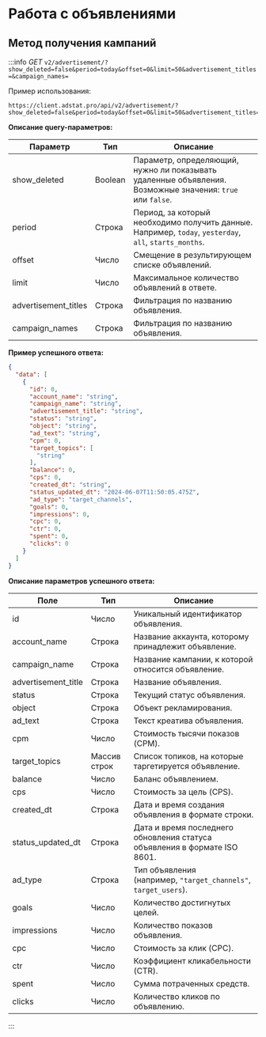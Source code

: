 # Работа с объявлениями

## <span id="advertisements">Метод получения кампаний</span>

:::info
_GET_ `v2/advertisement/?show_deleted=false&period=today&offset=0&limit=50&advertisement_titles=&campaign_names=`

Пример использования:
```http request
https://client.adstat.pro/api/v2/advertisement/?show_deleted=false&period=today&offset=0&limit=50&advertisement_titles=&campaign_names=
```

__Описание query-параметров:__


| Параметр             | Тип     | Описание                                                                                                  |
|----------------------|---------|-----------------------------------------------------------------------------------------------------------|
| show_deleted         | Boolean | Параметр, определяющий, нужно ли показывать удаленные объявления. Возможные значения: `true` или `false`. |
| period               | Строка  | Период, за который необходимо получить данные. Например, `today`, `yesterday`, `all`, `starts_months`.    |
| offset               | Число   | Смещение в результирующем списке объявлений.                                                              |
| limit                | Число   | Максимальное количество объявлений в ответе.                                                              |
| advertisement_titles | Строка  | Фильтрация по названию объявления.                                                                        |
| campaign_names       | Строка  | Фильтрация по названию объявления.                                                                        |




__Пример успешного ответа:__
```json
{
  "data": [
    {
      "id": 0,
      "account_name": "string",
      "campaign_name": "string",
      "advertisement_title": "string",
      "status": "string",
      "object": "string",
      "ad_text": "string",
      "cpm": 0,
      "target_topics": [
        "string"
      ],
      "balance": 0,
      "cps": 0,
      "created_dt": "string",
      "status_updated_dt": "2024-06-07T11:50:05.475Z",
      "ad_type": "target_channels",
      "goals": 0,
      "impressions": 0,
      "cpc": 0,
      "ctr": 0,
      "spent": 0,
      "clicks": 0
    }
  ]
}
```


__Описание параметров успешного ответа:__

| Поле              | Тип                | Описание                                                                  |
|-------------------|--------------------|---------------------------------------------------------------------------|
| id                | Число              | Уникальный идентификатор объявления.                                      |
| account_name      | Строка             | Название аккаунта, которому принадлежит объявление.                       |
| campaign_name     | Строка             | Название кампании, к которой относится объявление.                        |
| advertisement_title | Строка           | Название объявления.                                                      |
| status            | Строка             | Текущий статус объявления.                                                |
| object            | Строка             | Объект рекламирования.                                                    |
| ad_text           | Строка             | Текст креатива объявления.                                                |
| cpm               | Число              | Стоимость тысячи показов (CPM).                                           |
| target_topics     | Массив строк       | Список топиков, на которые таргетируется объявление.                      |
| balance           | Число              | Баланс объявлением.                                                       |
| cps               | Число              | Стоимость за цель (CPS).                                                  |
| created_dt        | Строка             | Дата и время создания объявления в формате строки.                        |
| status_updated_dt | Строка             | Дата и время последнего обновления статуса объявления в формате ISO 8601. |
| ad_type           | Строка             | Тип объявления <br/>(например, `"target_channels"`, `target_users`).           |
| goals             | Число              | Количество достигнутых целей.                                             |
| impressions       | Число              | Количество показов объявления.                                            |
| cpc               | Число              | Стоимость за клик (CPC).                                                  |
| ctr               | Число              | Коэффициент кликабельности (CTR).                                         |
| spent             | Число              | Сумма потраченных средств.                                                |
| clicks            | Число              | Количество кликов по объявлению.                                          |

:::